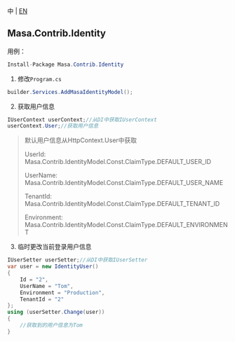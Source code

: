 中 | [EN](README.md)

## Masa.Contrib.Identity

用例：

``` C#
Install-Package Masa.Contrib.Identity
```

1. 修改`Program.cs`

``` C#
builder.Services.AddMasaIdentityModel();
```

2. 获取用户信息

``` C#
IUserContext userContext;//从DI中获取IUserContext
userContext.User;//获取用户信息
```

> 默认用户信息从HttpContext.User中获取
>
> UserId: Masa.Contrib.IdentityModel.Const.ClaimType.DEFAULT_USER_ID
>
> UserName: Masa.Contrib.IdentityModel.Const.ClaimType.DEFAULT_USER_NAME
>
> TenantId: Masa.Contrib.IdentityModel.Const.ClaimType.DEFAULT_TENANT_ID
>
> Environment: Masa.Contrib.IdentityModel.Const.ClaimType.DEFAULT_ENVIRONMENT

3. 临时更改当前登录用户信息

``` C#
IUserSetter userSetter;//从DI中获取IUserSetter
var user = new IdentityUser()
{
    Id = "2",
    UserName = "Tom",
    Environment = "Production",
    TenantId = "2"
};
using (userSetter.Change(user))
{
    //获取到的用户信息为Tom
}
```